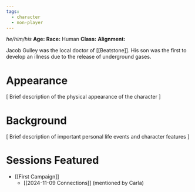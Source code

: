 ```yaml
---
tags:
  - character
  - non-player
---
```

_he/him/his_
**Age:**
**Race:** Human
**Class:**
**Alignment:**

Jacob Gulley was the local doctor of [[Beatstone]]. His son was the first to develop an illness due to the release of underground gases.

# Appearance

\[ Brief description of the physical appearance of the character ]

# Background

\[ Brief description of important personal life events and character features ]

# Sessions Featured

- [[First Campaign]]
	- [[2024-11-09 Connections]] (mentioned by Carla)